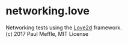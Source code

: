 networking.love
===============
Networking tests using the [Love2d](http://love2d.org "Love2d homepage") framework.  
(c) 2017 Paul Meffle, MIT License
